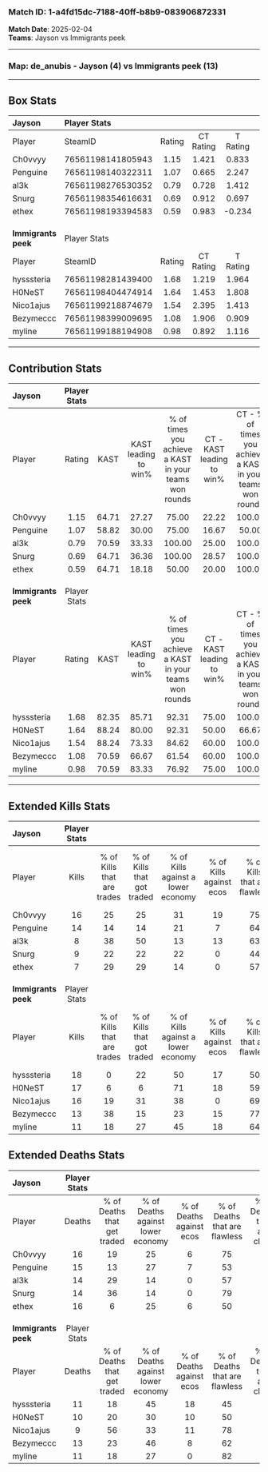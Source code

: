 ### Match ID: 1-a4fd15dc-7188-40ff-b8b9-083906872331  
**Match Date**: 2025-02-04  
**Teams**: Jayson vs Immigrants peek  

---  

### **Map**: de_anubis - Jayson (4) vs Immigrants peek (13)  
---  

## Box Stats  

| **Jayson**          | Player Stats      |        |           |          |       |       |       |         |        |      |     |
| :- | :- | :-: | :-: | :-: | :-: | :-: | :-: | :-: | :-: | :-: | :-: |
| Player              | SteamID           | Rating | CT Rating | T Rating | KAST  |  ADR  | Kills | Assists | Deaths | K/D  | HS% |
| Ch0vvyy             | 76561198141805943 |  1.15  |   1.421   |  0.833   | 64.71 | 92.1  |  16   |    1    |   16   | 1.00 | 25  |
| Penguine            | 76561198140322311 |  1.07  |   0.665   |  2.247   | 58.82 | 100.5 |  14   |    2    |   15   | 0.93 | 57  |
| al3k                | 76561198276530352 |  0.79  |   0.728   |  1.412   | 70.59 | 67.5  |   8   |    5    |   14   | 0.57 | 62  |
| Snurg               | 76561198354616631 |  0.69  |   0.912   |  0.697   | 64.71 | 42.4  |   9   |    0    |   14   | 0.64 | 66  |
| ethex               | 76561198193394583 |  0.59  |   0.983   |  -0.234  | 64.71 | 56.8  |   7   |    4    |   16   | 0.44 | 71  |
|                     |                   |        |           |          |       |       |       |         |        |      |     |
|                     |                   |        |           |          |       |       |       |         |        |      |     |
|                     |                   |        |           |          |       |       |       |         |        |      |     |
| **Immigrants peek** | Player Stats      |        |           |          |       |       |       |         |        |      |     |
| Player              | SteamID           | Rating | CT Rating | T Rating | KAST  |  ADR  | Kills | Assists | Deaths | K/D  | HS% |
| hysssteria          | 76561198281439400 |  1.68  |   1.219   |  1.964   | 82.35 | 125.7 |  18   |    8    |   11   | 1.64 | 61  |
| H0NeST              | 76561198404474914 |  1.64  |   1.453   |  1.808   | 88.24 | 105.8 |  17   |    7    |   10   | 1.70 | 58  |
| Nico1ajus           | 76561199218874679 |  1.54  |   2.395   |  1.413   | 88.24 | 90.0  |  16   |    3    |   9    | 1.78 | 62  |
| Bezymeccc           | 76561198399009695 |  1.08  |   1.906   |  0.909   | 70.59 | 73.2  |  13   |    2    |   13   | 1.00 | 61  |
| myline              | 76561199188194908 |  0.98  |   0.892   |  1.116   | 70.59 | 56.8  |  11   |    2    |   11   | 1.00 | 27  |
---  

## Contribution Stats  

| **Jayson**          | Player Stats |       |                      |                                                        |                           |                                                             |                          |                                                            |
| :- | :-: | :-: | :-: | :-: | :-: | :-: | :-: | :-: |
| Player              |    Rating    | KAST  | KAST leading to win% | % of times you achieve a KAST in your teams won rounds | CT - KAST leading to win% | CT - % of times you achieve a KAST in your teams won rounds | T - KAST leading to win% | T - % of times you achieve a KAST in your teams won rounds |
| Ch0vvyy             |     1.15     | 64.71 |        27.27         |                         75.00                          |           22.22           |                           100.00                            |          50.00           |                           50.00                            |
| Penguine            |     1.07     | 58.82 |        30.00         |                         75.00                          |           16.67           |                            50.00                            |          50.00           |                           100.00                           |
| al3k                |     0.79     | 70.59 |        33.33         |                         100.00                         |           25.00           |                           100.00                            |          50.00           |                           100.00                           |
| Snurg               |     0.69     | 64.71 |        36.36         |                         100.00                         |           28.57           |                           100.00                            |          50.00           |                           100.00                           |
| ethex               |     0.59     | 64.71 |        18.18         |                         50.00                          |           20.00           |                           100.00                            |           0.00           |                            0.00                            |
|                     |              |       |                      |                                                        |                           |                                                             |                          |                                                            |
|                     |              |       |                      |                                                        |                           |                                                             |                          |                                                            |
|                     |              |       |                      |                                                        |                           |                                                             |                          |                                                            |
| **Immigrants peek** | Player Stats |       |                      |                                                        |                           |                                                             |                          |                                                            |
| Player              |    Rating    | KAST  | KAST leading to win% | % of times you achieve a KAST in your teams won rounds | CT - KAST leading to win% | CT - % of times you achieve a KAST in your teams won rounds | T - KAST leading to win% | T - % of times you achieve a KAST in your teams won rounds |
| hysssteria          |     1.68     | 82.35 |        85.71         |                         92.31                          |           75.00           |                           100.00                            |          90.00           |                           90.00                            |
| H0NeST              |     1.64     | 88.24 |        80.00         |                         92.31                          |           50.00           |                            66.67                            |          90.91           |                           100.00                           |
| Nico1ajus           |     1.54     | 88.24 |        73.33         |                         84.62                          |           60.00           |                           100.00                            |          80.00           |                           80.00                            |
| Bezymeccc           |     1.08     | 70.59 |        66.67         |                         61.54                          |           60.00           |                           100.00                            |          71.43           |                           50.00                            |
| myline              |     0.98     | 70.59 |        83.33         |                         76.92                          |           75.00           |                           100.00                            |          87.50           |                           70.00                            |
---  

## Extended Kills Stats  

| **Jayson**          | Player Stats |                            |                            |                                    |                         |                              |                                 |                                       |                    |           |
| :- | :-: | :-: | :-: | :-: | :-: | :-: | :-: | :-: | :-: | :-: |
| Player              |    Kills     | % of Kills that are trades | % of Kills that got traded | % of Kills against a lower economy | % of Kills against ecos | % of Kills that are flawless | % of Kills that are close duels | % of Kills that are assisted by flash | Pistol Round Kills | AWP Kills |
| Ch0vvyy             |      16      |             25             |             25             |                 31                 |           19            |              75              |                0                |                  13                   |         8          |     0     |
| Penguine            |      14      |             14             |             14             |                 21                 |            7            |              64              |                7                |                   0                   |         0          |     4     |
| al3k                |      8       |             38             |             50             |                 13                 |           13            |              63              |                0                |                   0                   |         0          |     2     |
| Snurg               |      9       |             22             |             22             |                 22                 |            0            |              44              |                0                |                   0                   |         0          |     0     |
| ethex               |      7       |             29             |             29             |                 14                 |            0            |              57              |                0                |                   0                   |         0          |     1     |
|                     |              |                            |                            |                                    |                         |                              |                                 |                                       |                    |           |
|                     |              |                            |                            |                                    |                         |                              |                                 |                                       |                    |           |
|                     |              |                            |                            |                                    |                         |                              |                                 |                                       |                    |           |
| **Immigrants peek** | Player Stats |                            |                            |                                    |                         |                              |                                 |                                       |                    |           |
| Player              |    Kills     | % of Kills that are trades | % of Kills that got traded | % of Kills against a lower economy | % of Kills against ecos | % of Kills that are flawless | % of Kills that are close duels | % of Kills that are assisted by flash | Pistol Round Kills | AWP Kills |
| hysssteria          |      18      |             0              |             22             |                 50                 |           17            |              50              |                0                |                   0                   |         0          |     0     |
| H0NeST              |      17      |             6              |             6              |                 71                 |           18            |              59              |                6                |                   0                   |         0          |     2     |
| Nico1ajus           |      16      |             19             |             31             |                 38                 |            0            |              69              |                0                |                   6                   |         4          |     2     |
| Bezymeccc           |      13      |             38             |             15             |                 23                 |           15            |              77              |                0                |                   0                   |         0          |     5     |
| myline              |      11      |             18             |             27             |                 45                 |           18            |              64              |                0                |                   0                   |         0          |     0     |
## Extended Deaths Stats  

| **Jayson**          | Player Stats |                             |                                   |                          |                               |                            |                           |               |
| :- | :-: | :-: | :-: | :-: | :-: | :-: | :-: | :-: |
| Player              |    Deaths    | % of Deaths that get traded | % of Deaths against lower economy | % of Deaths against ecos | % of Deaths that are flawless | % of Deaths that are close | % of Deaths while blinded | Deaths to AWP |
| Ch0vvyy             |      16      |             19              |                25                 |            6             |              75               |             0              |             6             |       0       |
| Penguine            |      15      |             13              |                27                 |            7             |              53               |             7              |             0             |       2       |
| al3k                |      14      |             29              |                14                 |            0             |              57               |             0              |             0             |       2       |
| Snurg               |      14      |             36              |                14                 |            0             |              79               |             0              |             0             |       0       |
| ethex               |      16      |              6              |                25                 |            6             |              50               |             0              |             0             |       0       |
|                     |              |                             |                                   |                          |                               |                            |                           |               |
|                     |              |                             |                                   |                          |                               |                            |                           |               |
|                     |              |                             |                                   |                          |                               |                            |                           |               |
| **Immigrants peek** | Player Stats |                             |                                   |                          |                               |                            |                           |               |
| Player              |    Deaths    | % of Deaths that get traded | % of Deaths against lower economy | % of Deaths against ecos | % of Deaths that are flawless | % of Deaths that are close | % of Deaths while blinded | Deaths to AWP |
| hysssteria          |      11      |             18              |                45                 |            18            |              45               |             9              |             0             |       1       |
| H0NeST              |      10      |             20              |                30                 |            10            |              50               |             0              |            10             |       2       |
| Nico1ajus           |      9       |             56              |                33                 |            11            |              78               |             0              |             0             |       2       |
| Bezymeccc           |      13      |             23              |                46                 |            8             |              62               |             0              |             8             |       3       |
| myline              |      11      |             18              |                27                 |            0             |              82               |             0              |             0             |       0       |
